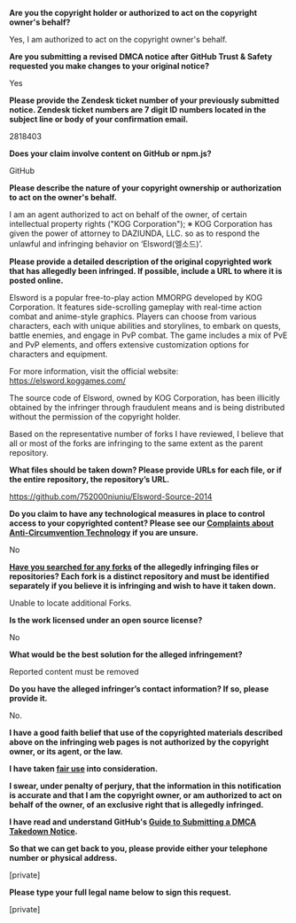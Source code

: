 **Are you the copyright holder or authorized to act on the copyright owner's behalf?**

Yes, I am authorized to act on the copyright owner's behalf.

**Are you submitting a revised DMCA notice after GitHub Trust & Safety requested you make changes to your original notice?**

Yes

**Please provide the Zendesk ticket number of your previously submitted notice. Zendesk ticket numbers are 7 digit ID numbers located in the subject line or body of your confirmation email.**

2818403

**Does your claim involve content on GitHub or npm.js?**

GitHub

**Please describe the nature of your copyright ownership or authorization to act on the owner's behalf.**

I am an agent authorized to act on behalf of the owner, of certain intellectual property rights ("KOG Corporation");
※ KOG Corporation has given the power of attorney to DAZIUNDA, LLC. so as to respond the unlawful and infringing behavior on ‘Elsword(엘소드)’.

**Please provide a detailed description of the original copyrighted work that has allegedly been infringed. If possible, include a URL to where it is posted online.**

Elsword is a popular free-to-play action MMORPG developed by KOG Corporation. It features side-scrolling gameplay with real-time action combat and anime-style graphics. Players can choose from various characters, each with unique abilities and storylines, to embark on quests, battle enemies, and engage in PvP combat. The game includes a mix of PvE and PvP elements, and offers extensive customization options for characters and equipment.

For more information, visit the official website: https://elsword.koggames.com/

The source code of Elsword, owned by KOG Corporation, has been illicitly obtained by the infringer through fraudulent means and is being distributed without the permission of the copyright holder.

Based on the representative number of forks I have reviewed, I believe that all or most of the forks are infringing to the same extent as the parent repository.

**What files should be taken down? Please provide URLs for each file, or if the entire repository, the repository’s URL.**

https://github.com/752000niuniu/Elsword-Source-2014

**Do you claim to have any technological measures in place to control access to your copyrighted content? Please see our <a href="https://docs.github.com/articles/guide-to-submitting-a-dmca-takedown-notice#complaints-about-anti-circumvention-technology">Complaints about Anti-Circumvention Technology</a> if you are unsure.**

No

**<a href="https://docs.github.com/articles/dmca-takedown-policy#b-what-about-forks-or-whats-a-fork">Have you searched for any forks</a> of the allegedly infringing files or repositories? Each fork is a distinct repository and must be identified separately if you believe it is infringing and wish to have it taken down.**

Unable to locate additional Forks.

**Is the work licensed under an open source license?**

No

**What would be the best solution for the alleged infringement?**

Reported content must be removed

**Do you have the alleged infringer’s contact information? If so, please provide it.**

No.

**I have a good faith belief that use of the copyrighted materials described above on the infringing web pages is not authorized by the copyright owner, or its agent, or the law.**

**I have taken <a href="https://www.lumendatabase.org/topics/22">fair use</a> into consideration.**

**I swear, under penalty of perjury, that the information in this notification is accurate and that I am the copyright owner, or am authorized to act on behalf of the owner, of an exclusive right that is allegedly infringed.**

**I have read and understand GitHub's <a href="https://docs.github.com/articles/guide-to-submitting-a-dmca-takedown-notice/">Guide to Submitting a DMCA Takedown Notice</a>.**

**So that we can get back to you, please provide either your telephone number or physical address.**

[private]

**Please type your full legal name below to sign this request.**

[private]
